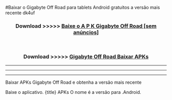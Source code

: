 #Baixar o Gigabyte Off Road   para tablets Android gratuitos a versão mais recente dk4uf


<div align="center">
<h3>Download >>>>> <a href="https://pt-web.web.app/?pt= Gigabyte Off Road ">Baixe o A P K Gigabyte Off Road  [sem anúncios]</a></h3><br>

<h3>Download >>>>> <a href="https://pt-web.web.app/?pt= Gigabyte Off Road ">Gigabyte Off Road  Baixar APKs</a></h3>
</div>

----------------------------------------------------------

----------------------------------------------------------

----------------------------------------------------------

Baixar APKs Gigabyte Off Road  e obtenha a versão mais recente

Baixe o aplicativo. {title} APKs O nome é a versão para .Android.


